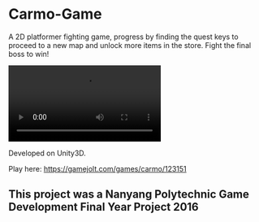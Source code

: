 # Carmo-Game
A 2D platformer fighting game, progress by finding the quest keys to proceed to a new map and unlock more items in the store. Fight the final boss to win! 

![video](https://github.com/gordon0101/Carmo-Game/blob/master/Carmo%20Trailer.mp4)


Developed on Unity3D.

Play here:
https://gamejolt.com/games/carmo/123151

## This project was a Nanyang Polytechnic Game Development Final Year Project 2016
